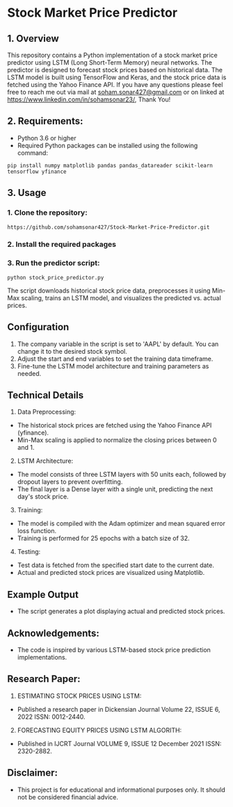 
# Stock Market Price Predictor

## 1. Overview

This repository contains a Python implementation of a stock market price predictor using LSTM (Long Short-Term Memory) neural networks. The predictor is designed to forecast stock prices based on historical data. The LSTM model is built using TensorFlow and Keras, and the stock price data is fetched using the Yahoo Finance API. If you have any questions please feel free to reach me out via mail at soham.sonar427@gmail.com or on linked at https://www.linkedin.com/in/sohamsonar23/, Thank You!


## 2. Requirements:

- Python 3.6 or higher
- Required Python packages can be installed using the following command:

``` pip install numpy matplotlib pandas pandas_datareader scikit-learn tensorflow yfinance ```

## 3. Usage

### 1. Clone the repository:
``` https://github.com/sohamsonar427/Stock-Market-Price-Predictor.git ```
### 2. Install the required packages

### 3. Run the predictor script:
``` python stock_price_predictor.py ```

The script downloads historical stock price data, preprocesses it using Min-Max scaling, trains an LSTM model, and visualizes the predicted vs. actual prices.

## Configuration
1. The company variable in the script is set to 'AAPL' by default. You can change it to the desired stock symbol.
2. Adjust the start and end variables to set the training data timeframe.
3. Fine-tune the LSTM model architecture and training parameters as needed.

## Technical Details
1. Data Preprocessing:
-   The historical stock prices are fetched using the Yahoo Finance API (yfinance).
-   Min-Max scaling is applied to normalize the closing prices between 0 and 1.

2. LSTM Architecture:
-   The model consists of three LSTM layers with 50 units each, followed by dropout layers to prevent overfitting.
-   The final layer is a Dense layer with a single unit, predicting the next day's stock price.

3. Training:
-   The model is compiled with the Adam optimizer and mean squared error loss function.
-   Training is performed for 25 epochs with a batch size of 32.

4. Testing:
-   Test data is fetched from the specified start date to the current date.
-   Actual and predicted stock prices are visualized using Matplotlib.

## Example Output
-   The script generates a plot displaying actual and predicted stock prices.

## Acknowledgements:
-   The code is inspired by various LSTM-based stock price prediction implementations.

## Research Paper:
1. ESTIMATING STOCK PRICES USING LSTM:
-   Published a research paper in Dickensian Journal Volume 22, ISSUE 6, 2022 ISSN: 0012-2440.
2. FORECASTING EQUITY PRICES USING LSTM ALGORITH:
-   Published in IJCRT Journal VOLUME 9, ISSUE 12 December 2021 ISSN: 
2320-2882.

## Disclaimer:
-   This project is for educational and informational purposes only. It should not be considered financial advice.
